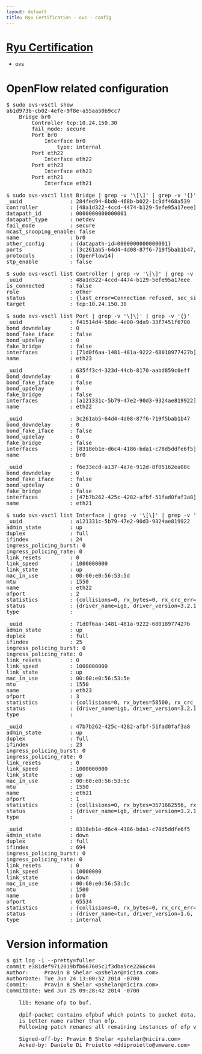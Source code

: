 ```yaml
---
layout: default
title: Ryu Certification - ovs - config
---
```

# [Ryu Certification](http://osrg.github.io/ryu/certification.html)
* ovs 

# OpenFlow related configuration
<pre>
$ sudo ovs-vsctl show
ab1d9736-cb02-4efe-9f8e-a55aa50b9cc7
    Bridge br0
        Controller tcp:10.24.150.30
        fail_mode: secure
        Port br0
            Interface br0
                type: internal
        Port eth22
            Interface eth22
        Port eth23
            Interface eth23
        Port eth21
            Interface eth21

$ sudo ovs-vsctl list Bridge | grep -v '\[\]' | grep -v '{}'
_uuid               : 284fed94-6bd0-468b-b022-1c9df468a539
controller          : [48a1d322-4ccd-4474-b129-5efe95a17eee]
datapath_id         : 0000000000000001
datapath_type       : netdev
fail_mode           : secure
mcast_snooping_enable: false
name                : br0
other_config        : {datapath-id=0000000000000001}
ports               : [3c261ab5-64d4-4d08-87f6-719f5bab1b47, 635ff3c4-323d-44cb-8170-aabd859c0eff, f41514d4-58dc-4e00-9da9-33f7451f6700, f6e33ecd-a137-4a7e-912d-8f05162ea08c]
protocols           : [OpenFlow14]
stp_enable          : false

$ sudo ovs-vsctl list Controller | grep -v '\[\]' | grep -v '{}'
_uuid               : 48a1d322-4ccd-4474-b129-5efe95a17eee
is_connected        : false
role                : other
status              : {last_error=Connection refused, sec_since_connect=977, sec_since_disconnect=1, state=BACKOFF}
target              : tcp:10.24.150.30

$ sudo ovs-vsctl list Port | grep -v '\[\]' | grep -v '{}'
_uuid               : f41514d4-58dc-4e00-9da9-33f7451f6700
bond_downdelay      : 0
bond_fake_iface     : false
bond_updelay        : 0
fake_bridge         : false
interfaces          : [71d0f6aa-1481-481a-9222-68018977427b]
name                : eth23

_uuid               : 635ff3c4-323d-44cb-8170-aabd859c0eff
bond_downdelay      : 0
bond_fake_iface     : false
bond_updelay        : 0
fake_bridge         : false
interfaces          : [a121331c-5b79-47e2-90d3-9324ae819922]
name                : eth22

_uuid               : 3c261ab5-64d4-4d08-87f6-719f5bab1b47
bond_downdelay      : 0
bond_fake_iface     : false
bond_updelay        : 0
fake_bridge         : false
interfaces          : [8318eb1e-d6c4-4186-bda1-c78d5ddfe6f5]
name                : br0

_uuid               : f6e33ecd-a137-4a7e-912d-8f05162ea08c
bond_downdelay      : 0
bond_fake_iface     : false
bond_updelay        : 0
fake_bridge         : false
interfaces          : [47b7b262-425c-4282-afbf-51fad0faf3a8]
name                : eth21

$ sudo ovs-vsctl list Interface | grep -v '\[\]' | grep -v '{}'
_uuid               : a121331c-5b79-47e2-90d3-9324ae819922
admin_state         : up
duplex              : full
ifindex             : 24
ingress_policing_burst: 0
ingress_policing_rate: 0
link_resets         : 0
link_speed          : 1000000000
link_state          : up
mac_in_use          : 00:60:e0:56:53:5d
mtu                 : 1550
name                : eth22
ofport              : 2
statistics          : {collisions=0, rx_bytes=0, rx_crc_err=0, rx_dropped=0, rx_errors=0, rx_frame_err=0, rx_over_err=0, rx_packets=0, tx_bytes=2261115210, tx_dropped=0, tx_errors=0, tx_packets=35918692}
status              : {driver_name=igb, driver_version=3.2.10-k, firmware_version=2.10-9}
type                : 

_uuid               : 71d0f6aa-1481-481a-9222-68018977427b
admin_state         : up
duplex              : full
ifindex             : 25
ingress_policing_burst: 0
ingress_policing_rate: 0
link_resets         : 0
link_speed          : 1000000000
link_state          : up
mac_in_use          : 00:60:e0:56:53:5e
mtu                 : 1550
name                : eth23
ofport              : 3
statistics          : {collisions=0, rx_bytes=58500, rx_crc_err=0, rx_dropped=0, rx_errors=0, rx_frame_err=0, rx_over_err=0, rx_packets=39, tx_bytes=1616995284, tx_dropped=0, tx_errors=0, tx_packets=12531927}
status              : {driver_name=igb, driver_version=3.2.10-k, firmware_version=2.10-9}
type                : 

_uuid               : 47b7b262-425c-4282-afbf-51fad0faf3a8
admin_state         : up
duplex              : full
ifindex             : 23
ingress_policing_burst: 0
ingress_policing_rate: 0
link_resets         : 0
link_speed          : 1000000000
link_state          : up
mac_in_use          : 00:60:e0:56:53:5c
mtu                 : 1550
name                : eth21
ofport              : 1
statistics          : {collisions=0, rx_bytes=3571662556, rx_crc_err=0, rx_dropped=0, rx_errors=0, rx_frame_err=0, rx_over_err=0, rx_packets=91277898, tx_bytes=0, tx_dropped=0, tx_errors=0, tx_packets=0}
status              : {driver_name=igb, driver_version=3.2.10-k, firmware_version=2.10-9}
type                : 

_uuid               : 8318eb1e-d6c4-4186-bda1-c78d5ddfe6f5
admin_state         : down
duplex              : full
ifindex             : 694
ingress_policing_burst: 0
ingress_policing_rate: 0
link_resets         : 0
link_speed          : 10000000
link_state          : down
mac_in_use          : 00:60:e0:56:53:5c
mtu                 : 1500
name                : br0
ofport              : 65534
statistics          : {collisions=0, rx_bytes=0, rx_crc_err=0, rx_dropped=0, rx_errors=0, rx_frame_err=0, rx_over_err=0, rx_packets=0, tx_bytes=0, tx_dropped=0, tx_errors=0, tx_packets=0}
status              : {driver_name=tun, driver_version=1.6, firmware_version=N/A}
type                : internal
</pre>

# Version information
<pre>
$ git log -1 --pretty=fuller
commit e381def9712019bfb667605c1f3dba5ce2266c44
Author:     Pravin B Shelar &lt;pshelar@nicira.com&gt;
AuthorDate: Tue Jun 24 13:00:52 2014 -0700
Commit:     Pravin B Shelar &lt;pshelar@nicira.com&gt;
CommitDate: Wed Jun 25 09:28:42 2014 -0700

    lib: Rename ofp to buf.
    
    dpif-packet contains ofpbuf which points to packet data.  Here buf
    is better name rather than ofp.
    Following patch renames all remaining instances of ofp variable.
    
    Signed-off-by: Pravin B Shelar &lt;pshelar@nicira.com&gt;
    Acked-by: Daniele Di Proietto &lt;ddiproietto@vmware.com&gt;
</pre>
